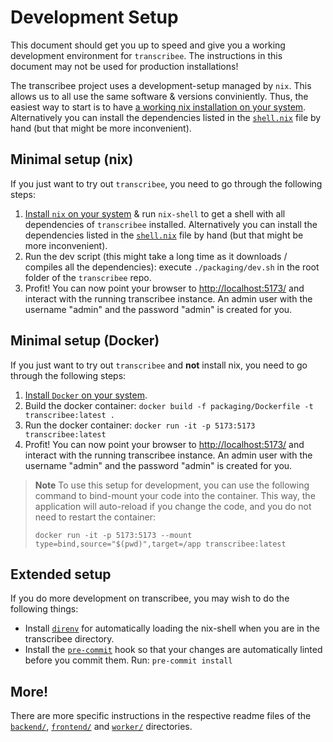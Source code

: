 # Development Setup

This document should get you up to speed and give you a working development environment for
`transcribee`. The instructions in this document may not be used for production installations!

The transcribee project uses a development-setup managed by `nix`. This allows us to all use the
same software & versions conviniently. Thus, the easiest way to start is to have
[a working nix installation on your system](https://nix.dev/tutorials/install-nix).
Alternatively you can install the dependencies listed in the [`shell.nix`](../shell.nix) file by
hand (but that might be more inconvenient).

## Minimal setup (nix)

If you just want to try out `transcribee`, you need to go through the following steps:

1. [Install `nix` on your system](https://nix.dev/tutorials/install-nix) & run `nix-shell` to get
   a shell with all dependencies of `transcribee` installed. Alternatively you can install the
   dependencies listed in the [`shell.nix`](../shell.nix) file by hand
   (but that might be more inconvenient).
2. Run the dev script (this might take a long time as it downloads / compiles all the dependencies):
   execute `./packaging/dev.sh` in the root folder of the `transcribee` repo.
3. Profit! You can now point your browser to [http://localhost:5173/](http://localhost:5173/) and
   interact with the running transcribee instance. An admin user with the username "admin" and the
   password "admin" is created for you.

## Minimal setup (Docker)

If you just want to try out `transcribee` and **not** install nix, you need to go through
the following steps:

1. [Install `Docker` on your system](https://docs.docker.com/get-docker/).
2. Build the docker container: `docker build -f packaging/Dockerfile -t transcribee:latest .`
3. Run the docker container: `docker run -it -p 5173:5173 transcribee:latest`
4. Profit! You can now point your browser to [http://localhost:5173/](http://localhost:5173/) and
   interact with the running transcribee instance. An admin user with the username "admin" and the
   password "admin" is created for you.

> **Note**
> To use this setup for development, you can use the following command to bind-mount your code
> into the container. This way, the application will auto-reload if you change the code, and you
> do not need to restart the container:
>
> ```shell
> docker run -it -p 5173:5173 --mount type=bind,source="$(pwd)",target=/app transcribee:latest
> ```

## Extended setup

If you do more development on transcribee, you may wish to do the following things:

- Install [`direnv`](https://direnv.net/) for automatically loading the nix-shell when you are in
  the transcribee directory.
- Install the [`pre-commit`](https://pre-commit.com/) hook so that your changes are automatically
  linted before you commit them. Run: `pre-commit install`

## More!

There are more specific instructions in the respective readme files of the
[`backend/`](../backend/README.md), [`frontend/`](../frontend/README.md)
and [`worker/`](../worker/README.md) directories.
